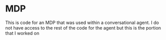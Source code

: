 # MDP
This is code for an MDP that was used within a conversational agent. I do not have access to the rest of the code for the agent but this is the portion that I worked on
